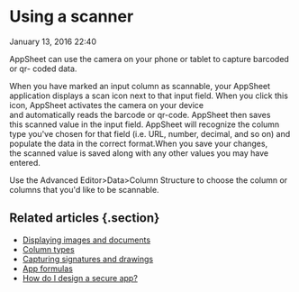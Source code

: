 #  Using a scanner


January 13, 2016 22:40

AppSheet can use the camera on your phone or tablet to capture barcoded or qr-
coded data.

When you have marked an input column as scannable, your AppSheet application
displays a scan icon next to that input field. When you click this icon,
AppSheet activates the camera on your device and automatically reads the
barcode or qr-code. AppSheet then saves this scanned value in the input field.
AppSheet will recognize the column type you've chosen for that field (i.e.
URL, number, decimal, and so on) and populate the data in the correct
format.When you save your changes, the scanned value is saved along with any
other values you may have entered.

Use the Advanced Editor>Data>Column Structure to choose the column or columns
that you'd like to be scannable.

## Related articles {.section}

  * [Displaying images and documents](Displaying-images-and-documents.md)
  * [Column types](Column-types.md)
  * [Capturing signatures and drawings](Capturing-signatures-and-drawings.md)
  * [App formulas](App-formulas.md)
  * [How do I design a secure app?](How-do-I-design-a-secure-app-.md)

